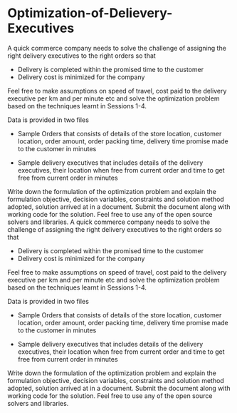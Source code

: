 # Optimization-of-Delievery-Executives

A quick commerce company needs to solve the challenge of assigning the right delivery executives to the right orders so that

- Delivery is completed within the promised time to the customer
- Delivery cost is minimized for the company

Feel free to make assumptions on speed of travel, cost paid to the delivery executive per km  and per minute etc and solve the optimization problem based on the techniques learnt in Sessions 1-4. 

Data is provided in two files

-	Sample Orders that consists of details of the store location, customer location, order amount, order packing time, delivery time promise made to the customer in minutes

-	Sample delivery executives that includes details of the delivery executives, their location when free from current order and time to get free from current order in minutes

Write down the formulation of the optimization problem and explain the formulation objective, decision variables, constraints and solution method adopted, solution arrived at in a document. Submit the document along with working code for the solution. Feel free to use any of the open source solvers and libraries. 
A quick commerce company needs to solve the challenge of assigning the right delivery executives to the right orders so that

- Delivery is completed within the promised time to the customer
- Delivery cost is minimized for the company

Feel free to make assumptions on speed of travel, cost paid to the delivery executive per km  and per minute etc and solve the optimization problem based on the techniques learnt in Sessions 1-4. 

Data is provided in two files

-	Sample Orders that consists of details of the store location, customer location, order amount, order packing time, delivery time promise made to the customer in minutes

-	Sample delivery executives that includes details of the delivery executives, their location when free from current order and time to get free from current order in minutes

Write down the formulation of the optimization problem and explain the formulation objective, decision variables, constraints and solution method adopted, solution arrived at in a document. Submit the document along with working code for the solution. Feel free to use any of the open source solvers and libraries. 
